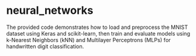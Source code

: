 # neural_networks
The provided code demonstrates how to load and preprocess the MNIST dataset using Keras and scikit-learn, then train and evaluate models using k-Nearest Neighbors (kNN) and Multilayer Perceptrons (MLPs) for handwritten digit classification.
